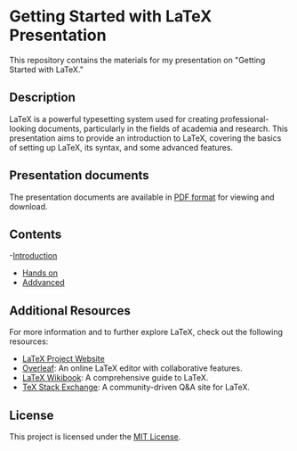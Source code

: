 # Getting Started with LaTeX Presentation

This repository contains the materials for my presentation on "Getting Started with LaTeX."

## Description

LaTeX is a powerful typesetting system used for creating professional-looking documents, particularly in the fields of academia and research. This presentation aims to provide an introduction to LaTeX, covering the basics of setting up LaTeX, its syntax, and some advanced features.

## Presentation documents

The presentation documents are available in [PDF format](src/introduction-to-latex.pdf) for viewing and download.

## Contents

-[Introduction](src/introduction-to-latex.pdf)
- [Hands on](src/hands-on.pdf)
- [Addvanced](src/others.pdf)

## Additional Resources

For more information and to further explore LaTeX, check out the following resources:

- [LaTeX Project Website](https://www.latex-project.org/)
- [Overleaf](https://www.overleaf.com/): An online LaTeX editor with collaborative features.
- [LaTeX Wikibook](https://en.wikibooks.org/wiki/LaTeX): A comprehensive guide to LaTeX.
- [TeX Stack Exchange](https://tex.stackexchange.com/): A community-driven Q&A site for LaTeX.

## License

This project is licensed under the [MIT License](LICENSE).

